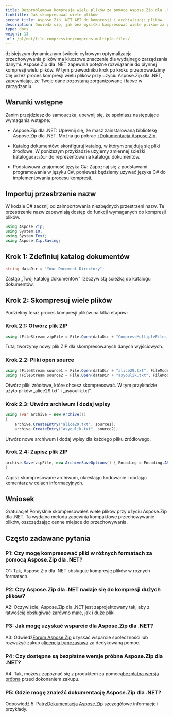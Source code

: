 ```yaml
---
title: Bezproblemowa kompresja wielu plików za pomocą Aspose.Zip dla .NET
linktitle: Jak skompresować wiele plików
second_title: Aspose.Zip .NET API do kompresji i archiwizacji plików
description: Dowiedz się, jak bez wysiłku kompresować wiele plików za pomocą Aspose.Zip dla .NET. Zoptymalizuj pamięć masową i usprawnij zarządzanie plikami dzięki temu obszernemu przewodnikowi.
type: docs
weight: 13
url: /pl/net/file-compression/compress-multiple-files/
---
```

dzisiejszym dynamicznym świecie cyfrowym optymalizacja przechowywania plików ma kluczowe znaczenie dla wydajnego zarządzania danymi. Aspose.Zip dla .NET zapewnia potężne rozwiązanie do płynnej kompresji wielu plików. W tym przewodniku krok po kroku przeprowadzimy Cię przez proces kompresji wielu plików przy użyciu Aspose.Zip dla .NET, zapewniając, że Twoje dane pozostaną zorganizowane i łatwe w zarządzaniu.

## Warunki wstępne

Zanim przejdziesz do samouczka, upewnij się, że spełniasz następujące wymagania wstępne:

-  Aspose.Zip dla .NET: Upewnij się, że masz zainstalowaną bibliotekę Aspose.Zip dla .NET. Można go pobrać z[Dokumentacja Aspose.Zip](https://reference.aspose.com/zip/net/).

-  Katalog dokumentów: skonfiguruj katalog, w którym znajdują się pliki źródłowe. W poniższym przykładzie użyjemy zmiennej ścieżki katalogu`dataDir` do reprezentowania katalogu dokumentów.

- Podstawowa znajomość języka C#: Zapoznaj się z podstawami programowania w języku C#, ponieważ będziemy używać języka C# do implementowania procesu kompresji.

## Importuj przestrzenie nazw

W kodzie C# zacznij od zaimportowania niezbędnych przestrzeni nazw. Te przestrzenie nazw zapewniają dostęp do funkcji wymaganych do kompresji plików.

```csharp
using Aspose.Zip;
using System.IO;
using System.Text;
using Aspose.Zip.Saving;
```

## Krok 1: Zdefiniuj katalog dokumentów

```csharp
string dataDir = "Your Document Directory";
```

Zastąp „Twój katalog dokumentów” rzeczywistą ścieżką do katalogu dokumentów.

## Krok 2: Skompresuj wiele plików

Podzielmy teraz proces kompresji plików na kilka etapów:

### Krok 2.1: Otwórz plik ZIP

```csharp
using (FileStream zipFile = File.Open(dataDir + "CompressMultipleFiles_out.zip", FileMode.Create))
```

Tutaj tworzymy nowy plik ZIP dla skompresowanych danych wyjściowych.

### Krok 2.2: Pliki open source

```csharp
using (FileStream source1 = File.Open(dataDir + "alice29.txt", FileMode.Open, FileAccess.Read))
using (FileStream source2 = File.Open(dataDir + "asyoulik.txt", FileMode.Open, FileAccess.Read))
```

Otwórz pliki źródłowe, które chcesz skompresować. W tym przykładzie użyto plików „alice29.txt” i „asyoulik.txt”.

### Krok 2.3: Utwórz archiwum i dodaj wpisy

```csharp
using (var archive = new Archive())
{
    archive.CreateEntry("alice29.txt", source1);
    archive.CreateEntry("asyoulik.txt", source2);
```

Utwórz nowe archiwum i dodaj wpisy dla każdego pliku źródłowego.

### Krok 2.4: Zapisz plik ZIP

```csharp
archive.Save(zipFile, new ArchiveSaveOptions() { Encoding = Encoding.ASCII, ArchiveComment = "There are two poems from Canterbury corpus" });
}
```

Zapisz skompresowane archiwum, określając kodowanie i dodając komentarz w celach informacyjnych.

## Wniosek

Gratulacje! Pomyślnie skompresowałeś wiele plików przy użyciu Aspose.Zip dla .NET. Ta wydajna metoda zapewnia kompaktowe przechowywanie plików, oszczędzając cenne miejsce do przechowywania.

## Często zadawane pytania

### P1: Czy mogę kompresować pliki w różnych formatach za pomocą Aspose.Zip dla .NET?

O1: Tak, Aspose.Zip dla .NET obsługuje kompresję plików w różnych formatach.

### P2: Czy Aspose.Zip dla .NET nadaje się do kompresji dużych plików?

A2: Oczywiście, Aspose.Zip dla .NET jest zaprojektowany tak, aby z łatwością obsługiwać zarówno małe, jak i duże pliki.

### P3: Jak mogę uzyskać wsparcie dla Aspose.Zip dla .NET?

 A3: Odwiedź[Forum Aspose.Zip](https://forum.aspose.com/c/zip/37) uzyskać wsparcie społeczności lub rozważyć zakup a[licencja tymczasowa](https://purchase.aspose.com/temporary-license/) za dedykowaną pomoc.

### P4: Czy dostępne są bezpłatne wersje próbne Aspose.Zip dla .NET?

 A4: Tak, możesz zapoznać się z produktem za pomocą[bezpłatna wersja próbna](https://releases.aspose.com/zip/net) przed dokonaniem zakupu.

### P5: Gdzie mogę znaleźć dokumentację Aspose.Zip dla .NET?

 Odpowiedź 5: Patrz[Dokumentacja Aspose.Zip](https://reference.aspose.com/zip/net/) szczegółowe informacje i przykłady.